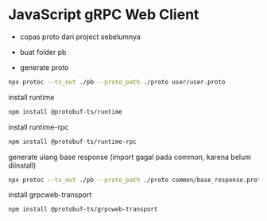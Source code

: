 # JavaScript gRPC Web Client

- copas proto dari project sebelumnya
- buat folder pb

- generate proto
```bash
npx protoc --ts_out ./pb --proto_path ./proto user/user.proto

```

install runtime
```bash
npm install @protobuf-ts/runtime

```

install runtime-rpc
```bash
npm install @protobuf-ts/runtime-rpc

```

generate ulang base response (import gagal pada common, karena belum diinstall)
```bash
npx protoc --ts_out ./pb --proto_path ./proto common/base_response.proto

```

install grpcweb-transport
```bash
npm install @protobuf-ts/grpcweb-transport

```